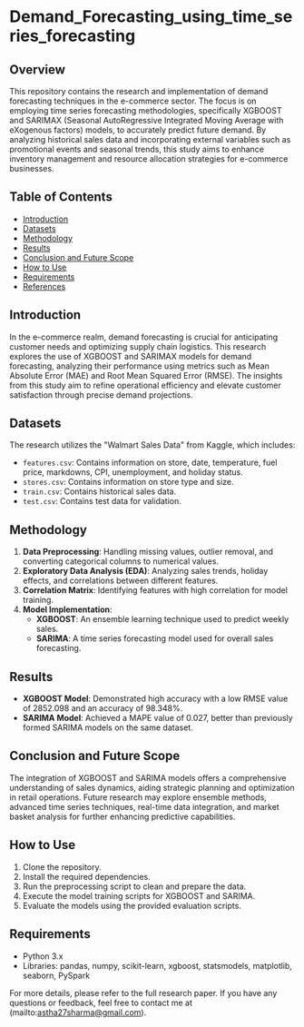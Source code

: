 # Demand_Forecasting_using_time_series_forecasting

## Overview
This repository contains the research and implementation of demand forecasting techniques in the e-commerce sector. The focus is on employing time series forecasting methodologies, specifically XGBOOST and SARIMAX (Seasonal AutoRegressive Integrated Moving Average with eXogenous factors) models, to accurately predict future demand. By analyzing historical sales data and incorporating external variables such as promotional events and seasonal trends, this study aims to enhance inventory management and resource allocation strategies for e-commerce businesses.

## Table of Contents
- [Introduction](#introduction)
- [Datasets](#datasets)
- [Methodology](#methodology)
- [Results](#results)
- [Conclusion and Future Scope](#conclusion-and-future-scope)
- [How to Use](#how-to-use)
- [Requirements](#requirements)
- [References](#references)

## Introduction
In the e-commerce realm, demand forecasting is crucial for anticipating customer needs and optimizing supply chain logistics. This research explores the use of XGBOOST and SARIMAX models for demand forecasting, analyzing their performance using metrics such as Mean Absolute Error (MAE) and Root Mean Squared Error (RMSE). The insights from this study aim to refine operational efficiency and elevate customer satisfaction through precise demand projections.

## Datasets
The research utilizes the "Walmart Sales Data" from Kaggle, which includes:
- `features.csv`: Contains information on store, date, temperature, fuel price, markdowns, CPI, unemployment, and holiday status.
- `stores.csv`: Contains information on store type and size.
- `train.csv`: Contains historical sales data.
- `test.csv`: Contains test data for validation.

## Methodology
1. **Data Preprocessing**: Handling missing values, outlier removal, and converting categorical columns to numerical values.
2. **Exploratory Data Analysis (EDA)**: Analyzing sales trends, holiday effects, and correlations between different features.
3. **Correlation Matrix**: Identifying features with high correlation for model training.
4. **Model Implementation**:
   - **XGBOOST**: An ensemble learning technique used to predict weekly sales.
   - **SARIMA**: A time series forecasting model used for overall sales forecasting.

## Results
- **XGBOOST Model**: Demonstrated high accuracy with a low RMSE value of 2852.098 and an accuracy of 98.348%.
- **SARIMA Model**: Achieved a MAPE value of 0.027, better than previously formed SARIMA models on the same dataset.

## Conclusion and Future Scope
The integration of XGBOOST and SARIMA models offers a comprehensive understanding of sales dynamics, aiding strategic planning and optimization in retail operations. Future research may explore ensemble methods, advanced time series techniques, real-time data integration, and market basket analysis for further enhancing predictive capabilities.

## How to Use
1. Clone the repository.
2. Install the required dependencies.
3. Run the preprocessing script to clean and prepare the data.
4. Execute the model training scripts for XGBOOST and SARIMA.
5. Evaluate the models using the provided evaluation scripts.

## Requirements
- Python 3.x
- Libraries: pandas, numpy, scikit-learn, xgboost, statsmodels, matplotlib, seaborn, PySpark

For more details, please refer to the full research paper. If you have any questions or feedback, feel free to contact me at (mailto:astha27sharma@gmail.com).
